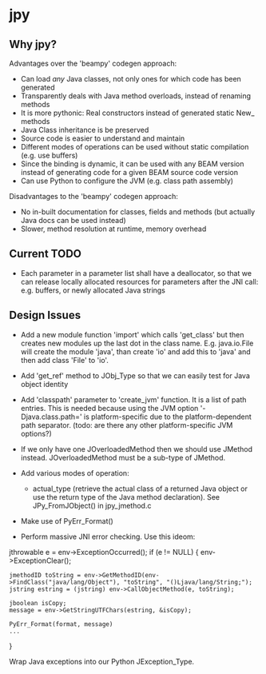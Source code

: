 jpy
===

Why jpy?
--------

Advantages over the 'beampy' codegen approach:
* Can load *any* Java classes, not only ones for which code has been generated
* Transparently deals with Java method overloads, instead of renaming methods
* It is more pythonic: Real constructors instead of generated static New_<Type> methods
* Java Class inheritance is be preserved
* Source code is easier to understand and maintain
* Different modes of operations can be used without static compilation (e.g. use buffers)
* Since the binding is dynamic, it can be used with any BEAM version instead of generating code
  for a given BEAM source code version
* Can use Python to configure the JVM (e.g. class path assembly)

Disadvantages to the 'beampy' codegen approach:
* No in-built documentation for classes, fields and methods (but actually Java docs can be used instead)
* Slower, method resolution at runtime, memory overhead


Current TODO
------------

* Each parameter in a parameter list shall have a deallocator, so that we can release locally allocated resources
  for parameters after the JNI call: e.g. buffers, or newly allocated Java strings



Design Issues
-------------
* Add a new module function 'import' which calls 'get_class' but then creates new modules up the last dot in the class name.
  E.g. java.io.File will create the module 'java', than create 'io' and add this to 'java' and then add class 'File' to 'io'.
* Add 'get_ref' method to JObj_Type so that we can easily test for Java object identity
* Add 'classpath' parameter to 'create_jvm' function. It is a list of path entries.
  This is needed because using the JVM option '-Djava.class.path=<classpath>' is platform-specific due to the
  platform-dependent path separator. (todo: are there any other platform-specific JVM options?)

* If we only have one JOverloadedMethod then we should use JMethod instead. JOverloadedMethod must be a sub-type of JMethod.
* Add various modes of operation:
  - actual_type (retrieve the actual class of a returned Java object or use the return type of the Java method declaration).
    See JPy_FromJObject() in jpy_jmethod.c

* Make use of PyErr_Format()
* Perform massive JNI error checking. Use this ideom:

jthrowable e = env->ExceptionOccurred();
if (e != NULL) {
	env->ExceptionClear();

	jmethodID toString = env->GetMethodID(env->FindClass("java/lang/Object"), "toString", "()Ljava/lang/String;");
	jstring estring = (jstring) env->CallObjectMethod(e, toString);

	jboolean isCopy;
	message = env->GetStringUTFChars(estring, &isCopy);

    PyErr_Format(format, message)
	...
}

Wrap Java exceptions into our Python JException_Type.
